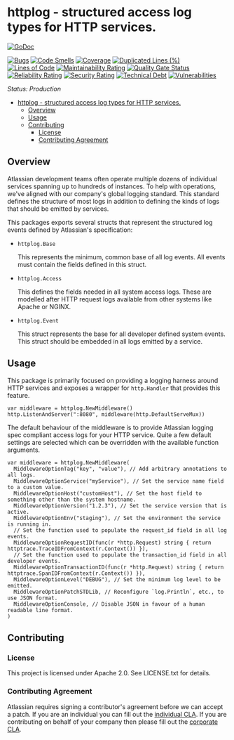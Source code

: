<a id="markdown-httplog---structured-access-log-types-for-http-services" name="httplog---structured-access-log-types-for-http-services"></a>
# httplog - structured access log types for HTTP services. #
[![GoDoc](https://godoc.org/github.com/asecurityteam/httplog?status.svg)](https://godoc.org/github.com/asecurityteam/httplog)


[![Bugs](https://sonarcloud.io/api/project_badges/measure?project=asecurityteam_httplog&metric=bugs)](https://sonarcloud.io/dashboard?id=asecurityteam_httplog)
[![Code Smells](https://sonarcloud.io/api/project_badges/measure?project=asecurityteam_httplog&metric=code_smells)](https://sonarcloud.io/dashboard?id=asecurityteam_httplog)
[![Coverage](https://sonarcloud.io/api/project_badges/measure?project=asecurityteam_httplog&metric=coverage)](https://sonarcloud.io/dashboard?id=asecurityteam_httplog)
[![Duplicated Lines (%)](https://sonarcloud.io/api/project_badges/measure?project=asecurityteam_httplog&metric=duplicated_lines_density)](https://sonarcloud.io/dashboard?id=asecurityteam_httplog)
[![Lines of Code](https://sonarcloud.io/api/project_badges/measure?project=asecurityteam_httplog&metric=ncloc)](https://sonarcloud.io/dashboard?id=asecurityteam_httplog)
[![Maintainability Rating](https://sonarcloud.io/api/project_badges/measure?project=asecurityteam_httplog&metric=sqale_rating)](https://sonarcloud.io/dashboard?id=asecurityteam_httplog)
[![Quality Gate Status](https://sonarcloud.io/api/project_badges/measure?project=asecurityteam_httplog&metric=alert_status)](https://sonarcloud.io/dashboard?id=asecurityteam_httplog)
[![Reliability Rating](https://sonarcloud.io/api/project_badges/measure?project=asecurityteam_httplog&metric=reliability_rating)](https://sonarcloud.io/dashboard?id=asecurityteam_httplog)
[![Security Rating](https://sonarcloud.io/api/project_badges/measure?project=asecurityteam_httplog&metric=security_rating)](https://sonarcloud.io/dashboard?id=asecurityteam_httplog)
[![Technical Debt](https://sonarcloud.io/api/project_badges/measure?project=asecurityteam_httplog&metric=sqale_index)](https://sonarcloud.io/dashboard?id=asecurityteam_httplog)
[![Vulnerabilities](https://sonarcloud.io/api/project_badges/measure?project=asecurityteam_httplog&metric=vulnerabilities)](https://sonarcloud.io/dashboard?id=asecurityteam_httplog)


*Status: Production*

<!-- TOC -->

- [httplog - structured access log types for HTTP services.](#httplog---structured-access-log-types-for-http-services)
    - [Overview](#overview)
    - [Usage](#usage)
    - [Contributing](#contributing)
        - [License](#license)
        - [Contributing Agreement](#contributing-agreement)

<!-- /TOC -->

<a id="markdown-overview" name="overview"></a>
## Overview ##

Atlassian development teams often operate multiple dozens of individual services
spanning up to hundreds of instances. To help with operations, we've aligned
with our company's global logging standard. This standard defines the structure
of most logs in addition to defining the kinds of logs that should be emitted
by services.

This packages exports several structs that represent the structured log events
defined by Atlassian's specification:

- `httplog.Base`

  This represents the minimum, common base of all log events. All events must
  contain the fields defined in this struct.

- `httplog.Access`

  This defines the fields needed in all system access logs. These are modelled
  after HTTP request logs available from other systems like Apache or NGINX.

- `httplog.Event`

  This struct represents the base for all developer defined system events. This
  struct should be embedded in all logs emitted by a service.

<a id="markdown-usage" name="usage"></a>
## Usage ##

This package is primarily focused on providing a logging harness around HTTP
services and exposes a wrapper for `http.Handler` that provides this feature.

```golang
var middleware = httplog.NewMiddleware()
http.ListenAndServer(":8080", middleware(http.DefaultServeMux))
```

The default behaviour of the middleware is to provide Atlassian logging spec
compliant access logs for your HTTP service. Quite a few default settings are
selected which can be overridden with the available function arguments.

```golang
var middleware = httplog.NewMiddleware(
  MiddlewareOptionTag("key", "value"), // Add arbitrary annotations to all logs.
  MiddlewareOptionService("myService"), // Set the service name field to a custom value.
  MiddlewareOptionHost("customHost"), // Set the host field to something other than the system hostname.
  MiddlewareOptionVersion("1.2.3"), // Set the service version that is active.
  MiddlewareOptionEnv("staging"), // Set the environment the service is running in.
  // Set the function used to populate the request_id field in all log events.
  MiddlewareOptionRequestID(func(r *http.Request) string { return httptrace.TraceIDFromContext(r.Context()) }),
  // Set the function used to populate the transaction_id field in all developer events.
  MiddlewareOptionTransactionID(func(r *http.Request) string { return httptrace.SpanIDFromContext(r.Context()) }),
  MiddlewareOptionLevel("DEBUG"), // Set the minimum log level to be emitted.
  MiddlewareOptionPatchSTDLib, // Reconfigure `log.Println`, etc., to use JSON format.
  MiddlewareOptionConsole, // Disable JSON in favour of a human readable line format.
)
```

<a id="markdown-contributing" name="contributing"></a>
## Contributing ##

<a id="markdown-license" name="license"></a>
### License ###

This project is licensed under Apache 2.0. See LICENSE.txt for details.

<a id="markdown-contributing-agreement" name="contributing-agreement"></a>
### Contributing Agreement ###

Atlassian requires signing a contributor's agreement before we can accept a
patch. If you are an individual you can fill out the
[individual CLA](https://na2.docusign.net/Member/PowerFormSigning.aspx?PowerFormId=3f94fbdc-2fbe-46ac-b14c-5d152700ae5d).
If you are contributing on behalf of your company then please fill out the
[corporate CLA](https://na2.docusign.net/Member/PowerFormSigning.aspx?PowerFormId=e1c17c66-ca4d-4aab-a953-2c231af4a20b).
